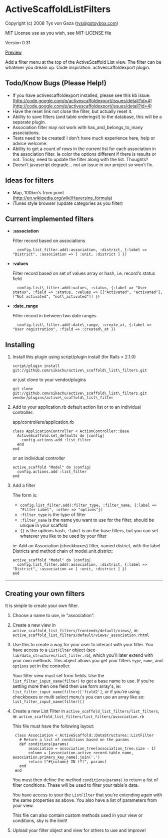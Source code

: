 ActiveScaffoldListFilters
=========================
 Copyright (c) 2008 Tys von Gaza (tys@gotoybox.com)
 
 MIT License use as you wish, see MIT-LICENSE file
 
 Version 0.31

[Preview](http://activescaffoldlistfilters.googlecode.com/files/Picture%201.png)

Add a filter menu at the top of the ActiveScaffold List view.  The filter can be whatever you dream up.  Code inspiration: activescaffoldexport plugin.

Todo/Know Bugs (Please Help!)
-----------------------------

* If you have activescaffoldexport installed, please see this kb issue: [http://code.google.com/p/activescaffoldexport/issues/detail?id=4](http://code.google.com/p/activescaffoldexport/issues/detail?id=4)
* Have the reset link not close the filter, but actually reset it.
* Ability to save filters (and table orderings!) to the database, this will be a separate plugin.
* Association filter may not work with has_and_belongs_to_many associations.
* Tests need to be created!  I don't have much experience here, help or advice welcome.
* Ability to get a count of rows in the _current_ list for each association in the association filter.  Ie color the options different if there is results or not.  Tricky, need to update the filter along with the list.  Thoughts?
* Doesn't javascript degrade... not an issue in our project so won't fix.

Ideas for filters
-----------------

* Map, 100km's from point (http://en.wikipedia.org/wiki/Haversine_formula)
* iTunes style browser (update categories as you filter)

Current implemented filters
---------------------------

* **:association**
  
  Filter record based on associations
  
        config.list_filter.add(:association, :district, {:label => "District", :association => [ :unit, :district ] })
  
* **:values**

  Filter record based on set of values array or hash, i.e. record's status field
  
        config.list\_filter.add(:values, :status, {:label => "User status", :field => :status, :values => [["Activated", "activated"], ["Not activated", "not\_activated"]] })
  
* **:date\_range**

  Filter record in between two date ranges
  
        config.list\_filter.add(:date\_range, :create_at, {:label => "User registration", :field => :created\_at })

Installing
----------

1.  Install this plugin using script/plugin install (for Rails > 2.1.0)

        script/plugin install git://github.com/sikachu/active\_scaffold\_list\_filters.git

    or just clone to your vendor/plugins

        git clone git://github.com/sikachu/active\_scaffold\_list\_filters.git vendor/plugins/active\_scaffold\_list\_filter

2.  Add to your application.rb default action list or to an individual controller:

    app/controllers/application.rb

        class ApplicationController < ActionController::Base
          ActiveScaffold.set_defaults do |config|
            config.actions.add :list_filter
          end
        end

    or an individual controller

        active_scaffold "Model" do |config|
          config.actions.add :list_filter
        end

3.  Add a filter
    
    The form is:
    *   `config.list_filter.add(:filter_type, :filter_name, {:label => "Filter Label", :other => "options"})`
    *   `:filter_type` is the type of filter
    *   `:filter_name` is the name you want to use for the filter, should be unique in your scaffold
    *   `{}` is the options hash, `:label` is on the base filters, but you can set whatever you like to be used by your filter  
    
    ie: Add an Association (checkboxes) filter, named district, with the label Districts and method chain of model.unit.district:
    
        active_scaffold "Model" do |config|
          config.list_filter.add(:association, :district, {:label => "District", :association => [ :unit, :district ] })
        end

----

Creating your own filters
-------------------------

It is simple to create your own filter.

1. Choose a name to use, ie "association".
2. Create a new view in `active_scaffold_list_filters/frontends/default/views/`, ie: `active_scaffold_list_filters/default/views/_association.rhtml`

3. Use this to create a way for your user to interact with your filter.  You have access to a `ListFilter` object (see `lib/data_structures/list_filter.rb`), which you'll later extend with your own methods.  This object allows you get your filters `type`, `name`, and `options` set in the controller.

   Your filter view must set form fields. Use the `list_filter_input_name(filter)` to get a base name to use. If you're setting more then one field then use form array's, ie: `list_filter_input_name(filter)['field2']`, or if you're using checkboxes or multi select menu's you can use an array like so: `list_filter_input_name(filter)[]`
   
4. Create a new List Filter in `active_scaffold_list_filters/list_filters`, ie: `active_scaffold_list_filters/list_filters/association.rb`
   
   This file must have the following layout:

        class Association < ActiveScaffold::DataStructures::ListFilter
          # Return a list of conditions based on the params 
          def conditions(params)
        	  association = association_tree[association_tree.size - 1]
        	  column = [association.active_record.table_name, association.primary_key_name].join('.')
        	  return ["#{column} IN (?)", params]
          end
        end

    You must then define the method `conditions(params)` to return a list of filter conditions. These will be used to filter your table's data.
    
    You have access to your the `ListFilter` that you're extending again with the same properties as above. You also have a list of parameters from your view.
    
    This file can also contain custom methods used in your view or conditions, sky is the limit!
    
5. Upload your filter object and view for others to use and improve!